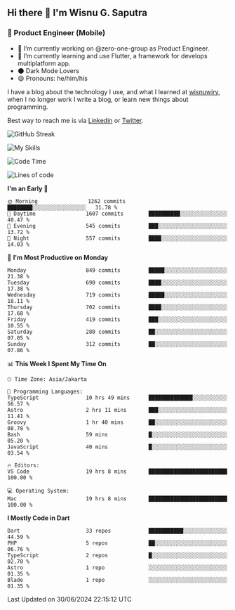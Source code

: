 ## Hi there 👋 I'm Wisnu G. Saputra

### :mobile_phone_off: Product Engineer (Mobile)

- 🔭 I’m currently working on @zero-one-group as Product Engineer.
- 🌱 I’m currently learning and use Flutter, a framework for develops multiplatform app.
- 🌑 Dark Mode Lovers
- 😄 Pronouns: he/him/his

I have a blog about the technology I use, and what I learned at [wisnuwiry](https://wisnuwiry.space/), when I no longer work I write a blog, or learn new things about programming.

Best way to reach me is via [Linkedin](https://www.linkedin.com/in/wisnu-saputra/) or [Twitter](https://twitter.com/wisnuwiry).

![GitHub Streak](https://streak-stats.demolab.com?user=wisnuwiry&theme=dark&hide_border=true)

![My Skills](https://skillicons.dev/icons?i=dart,flutter,kotlin,swift,go,js,css,neovim,git,linux&perline=5)

<!--START_SECTION:waka-->
![Code Time](http://img.shields.io/badge/Code%20Time-1%2C391%20hrs%2030%20mins-blue)

![Lines of code](https://img.shields.io/badge/From%20Hello%20World%20I%27ve%20Written-5.8%20million%20lines%20of%20code-blue)

**I'm an Early 🐤** 

```text
🌞 Morning                1262 commits        ████████░░░░░░░░░░░░░░░░░   31.78 % 
🌆 Daytime                1607 commits        ██████████░░░░░░░░░░░░░░░   40.47 % 
🌃 Evening                545 commits         ███░░░░░░░░░░░░░░░░░░░░░░   13.72 % 
🌙 Night                  557 commits         ████░░░░░░░░░░░░░░░░░░░░░   14.03 % 
```
📅 **I'm Most Productive on Monday** 

```text
Monday                   849 commits         █████░░░░░░░░░░░░░░░░░░░░   21.38 % 
Tuesday                  690 commits         ████░░░░░░░░░░░░░░░░░░░░░   17.38 % 
Wednesday                719 commits         █████░░░░░░░░░░░░░░░░░░░░   18.11 % 
Thursday                 702 commits         ████░░░░░░░░░░░░░░░░░░░░░   17.68 % 
Friday                   419 commits         ███░░░░░░░░░░░░░░░░░░░░░░   10.55 % 
Saturday                 280 commits         ██░░░░░░░░░░░░░░░░░░░░░░░   07.05 % 
Sunday                   312 commits         ██░░░░░░░░░░░░░░░░░░░░░░░   07.86 % 
```


📊 **This Week I Spent My Time On** 

```text
🕑︎ Time Zone: Asia/Jakarta

💬 Programming Languages: 
TypeScript               10 hrs 49 mins      ██████████████░░░░░░░░░░░   56.57 % 
Astro                    2 hrs 11 mins       ███░░░░░░░░░░░░░░░░░░░░░░   11.41 % 
Groovy                   1 hr 40 mins        ██░░░░░░░░░░░░░░░░░░░░░░░   08.78 % 
Bash                     59 mins             █░░░░░░░░░░░░░░░░░░░░░░░░   05.20 % 
JavaScript               40 mins             █░░░░░░░░░░░░░░░░░░░░░░░░   03.54 % 

🔥 Editors: 
VS Code                  19 hrs 8 mins       █████████████████████████   100.00 % 

💻 Operating System: 
Mac                      19 hrs 8 mins       █████████████████████████   100.00 % 
```

**I Mostly Code in Dart** 

```text
Dart                     33 repos            ███████████░░░░░░░░░░░░░░   44.59 % 
PHP                      5 repos             ██░░░░░░░░░░░░░░░░░░░░░░░   06.76 % 
TypeScript               2 repos             █░░░░░░░░░░░░░░░░░░░░░░░░   02.70 % 
Astro                    1 repo              ░░░░░░░░░░░░░░░░░░░░░░░░░   01.35 % 
Blade                    1 repo              ░░░░░░░░░░░░░░░░░░░░░░░░░   01.35 % 
```




 Last Updated on 30/06/2024 22:15:12 UTC
<!--END_SECTION:waka-->
